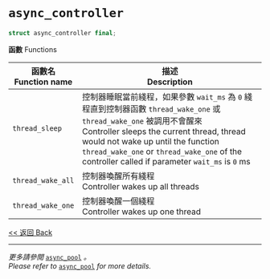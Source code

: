 # `async_controller`

```c++
struct async_controller final;
```

**函數** Functions

函數名<br>Function name|描述<br>Description
-|-
`thread_sleep`|控制器睡眠當前綫程，如果參數 `wait_ms` 為 `0` 綫程直到控制器函數 `thread_wake_one` 或 `thread_wake_one` 被調用不會醒來<br>Controller sleeps the current thread, thread would not wake up until the function `thread_wake_one` or `thread_wake_one` of the controller called if parameter `wait_ms` is `0` ms
`thread_wake_all`|控制器喚醒所有綫程<br>Controller wakes up all threads
`thread_wake_one`|控制器喚醒一個綫程<br>Controller wakes up one thread

[<< 返回 Back](cover.md)

---

*更多請參閲* [`async_pool`](async_pool/cover.md) *。*\
*Please refer to* [`async_pool`](async_pool/cover.md) *for more details.*
